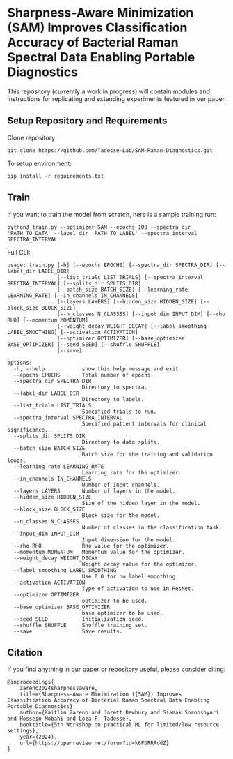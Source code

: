 # Sharpness-Aware Minimization (SAM) Improves Classification Accuracy of Bacterial Raman Spectral Data Enabling Portable Diagnostics

This repository (currently a work in progress) will contain modules and instructions for replicating and extending experiments featured in our paper.

## Setup Repository and Requirements
Clone repository 
```
git clone https://github.com/Tadesse-Lab/SAM-Raman-Diagnostics.git
```
To setup environment:
```
pip install -r requirements.txt
```
## Train
If you want to train the model from scratch, here is a sample training run:
```
python3 train.py --optimizer SAM --epochs 100 --spectra_dir 'PATH_TO_DATA' --label_dir 'PATH_TO_LABEL' --spectra_interval SPECTRA_INTERVAL
```
Full CLI:
```
usage: train.py [-h] [--epochs EPOCHS] [--spectra_dir SPECTRA_DIR] [--label_dir LABEL_DIR]
                [--list_trials LIST_TRIALS] [--spectra_interval SPECTRA_INTERVAL] [--splits_dir SPLITS_DIR]
                [--batch_size BATCH_SIZE] [--learning_rate LEARNING_RATE] [--in_channels IN_CHANNELS]
                [--layers LAYERS] [--hidden_size HIDDEN_SIZE] [--block_size BLOCK_SIZE]
                [--n_classes N_CLASSES] [--input_dim INPUT_DIM] [--rho RHO] [--momentum MOMENTUM]
                [--weight_decay WEIGHT_DECAY] [--label_smoothing LABEL_SMOOTHING] [--activation ACTIVATION]
                [--optimizer OPTIMIZER] [--base_optimizer BASE_OPTIMIZER] [--seed SEED] [--shuffle SHUFFLE]
                [--save]

options:
  -h, --help            show this help message and exit
  --epochs EPOCHS       Total number of epochs.
  --spectra_dir SPECTRA_DIR
                        Directory to spectra.
  --label_dir LABEL_DIR
                        Directory to labels.
  --list_trials LIST_TRIALS
                        Specified trials to run.
  --spectra_interval SPECTRA_INTERVAL
                        Specified patient intervals for clinical significance.
  --splits_dir SPLITS_DIR
                        Directory to data splits.
  --batch_size BATCH_SIZE
                        Batch size for the training and validation loops.
  --learning_rate LEARNING_RATE
                        Learning rate for the optimizer.
  --in_channels IN_CHANNELS
                        Number of input channels.
  --layers LAYERS       Number of layers in the model.
  --hidden_size HIDDEN_SIZE
                        Size of the hidden layer in the model.
  --block_size BLOCK_SIZE
                        Block size for the model.
  --n_classes N_CLASSES
                        Number of classes in the classification task.
  --input_dim INPUT_DIM
                        Input dimension for the model.
  --rho RHO             Rho value for the optimizer.
  --momentum MOMENTUM   Momentum value for the optimizer.
  --weight_decay WEIGHT_DECAY
                        Weight decay value for the optimizer.
  --label_smoothing LABEL_SMOOTHING
                        Use 0.0 for no label smoothing.
  --activation ACTIVATION
                        Type of activation to use in ResNet.
  --optimizer OPTIMIZER
                        optimizer to be used.
  --base_optimizer BASE_OPTIMIZER
                        base optimizer to be used.
  --seed SEED           Initialization seed.
  --shuffle SHUFFLE     Shuffle training set.
  --save                Save results.
```


## Citation
If you find anything in our paper or repository useful, please consider citing:
```
@inproceedings{
    zareno2024sharpnessaware,
    title={Sharpness-Aware Minimization ({SAM}) Improves Classification Accuracy of Bacterial Raman Spectral Data Enabling Portable Diagnostics},
    author={Kaitlin Zareno and Jarett Dewbury and Siamak Sorooshyari and Hossein Mobahi and Loza F. Tadesse},
    booktitle={5th Workshop on practical ML for limited/low resource settings},
    year={2024},
    url={https://openreview.net/forum?id=k6FDRRRddZ}
}
```
